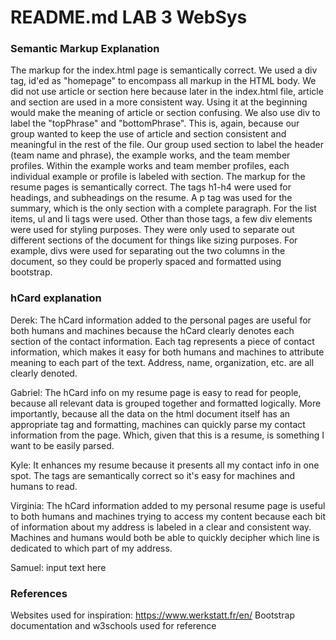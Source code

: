 # README.md LAB 3 WebSys

### Semantic Markup Explanation
The markup for the index.html page is semantically correct. We used a div tag, id'ed as "homepage" to encompass all markup in the HTML body. We did not use article or section here because later in the index.html file, article and section are used in a more consistent way. Using it at the beginning would make the meaning of article or section confusing.
We also use div to label the "topPhrase" and "bottomPhrase". This is, again, because our group wanted to keep the use of article and section consistent and meaningful in the rest of the file.
Our group used section to label the header (team name and phrase), the example works, and the team member profiles. Within the example works and team member profiles, each individual example or profile is labeled with section.
The markup for the resume pages is semantically correct. The tags h1-h4 were used for headings, and subheadings on the resume. A p tag was used for the summary, which is the only section with a complete paragraph. For the list items, ul and li tags were used. Other than those tags, a few div elements were used for styling purposes. They were only used to separate out different sections of the document for things like sizing purposes. For example, divs were used for separating out the two columns in the document, so they could be properly spaced and formatted using bootstrap.

### hCard explanation
Derek:
The hCard information added to the personal pages are useful for both humans and machines because the hCard clearly denotes each section of the contact information. Each tag represents a piece of contact information, which makes it easy for both humans and machines to attribute meaning to each part of the text. Address, name, organization, etc. are all clearly denoted.

Gabriel:
The hCard info on my resume page is easy to read for people, because all relevant data is grouped together and formatted logically. More importantly, because all the data on the html document itself has an appropriate tag and formatting, machines can quickly parse my contact information from the page. Which, given that this is a resume, is something I want to be easily parsed.

Kyle:
It enhances my resume because it presents all my contact info in one spot. The tags are semantically correct so it's easy for machines and humans to read.

Virginia:
The hCard information added to my personal resume page is useful to both humans and machines trying to access my content because each bit of information about my address is labeled in a clear and consistent way. Machines and humans would both be able to quickly decipher which line is dedicated to which part of my address.

Samuel:
input text here

### References
Websites used for inspiration: https://www.werkstatt.fr/en/
Bootstrap documentation and w3schools used for reference
